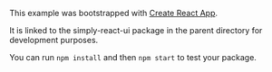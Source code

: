 This example was bootstrapped with [Create React App](https://github.com/facebook/create-react-app).

It is linked to the simply-react-ui package in the parent directory for development purposes.

You can run `npm install` and then `npm start` to test your package.
